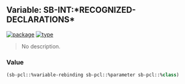 ## Variable: SB-INT:\*RECOGNIZED-DECLARATIONS\*
[![package](https://img.shields.io/badge/Package-SB--INT-5f9ea0.svg?style=social&colorA=999999)](../) [![type](https://img.shields.io/badge/Type-Variable-5f9ea0.svg?style=social&colorA=999999)](../#variable) 

> No description.

### Value
```cl
(sb-pcl::%variable-rebinding sb-pcl::%parameter sb-pcl::%class)
```
